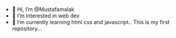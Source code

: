 - 👋 Hi, I’m @Mustafamalak
- 👀 I’m interested in web dev
- 🌱 I’m currently learning html css and javascript..
This is my first repository...
